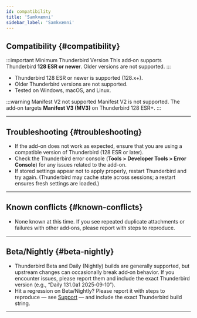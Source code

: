 ```yaml
---
id: compatibility
title: 'Samkvæmni'
sidebar_label: 'Samkvæmni'
---
```


## Compatibility {#compatibility}

:::important Minimum Thunderbird Version
This add‑on supports Thunderbird **128 ESR or newer**. Older versions are not supported.
:::

- Thunderbird 128 ESR or newer is supported (128.x+).
- Older Thunderbird versions are not supported.
- Tested on Windows, macOS, and Linux.

:::warning Manifest V2 not supported
Manifest V2 is not supported. The add‑on targets **Manifest V3 (MV3)** on Thunderbird 128 ESR+.
:::

---

## Troubleshooting {#troubleshooting}

- If the add-on does not work as expected, ensure that you are using a compatible version of Thunderbird (128 ESR or later).
- Check the Thunderbird error console (**Tools > Developer Tools > Error Console**) for any issues related to the add-on.
- If stored settings appear not to apply properly, restart Thunderbird and try again. (Thunderbird may cache state across sessions; a restart ensures fresh settings are loaded.)

---

## Known conflicts {#known-conflicts}

- None known at this time. If you see repeated duplicate attachments or failures with other add‑ons, please report with steps to reproduce.

---

## Beta/Nightly {#beta-nightly}

- Thunderbird Beta and Daily (Nightly) builds are generally supported, but upstream changes can occasionally break add‑on behavior. If you encounter issues, please report them and include the exact Thunderbird version (e.g., “Daily 131.0a1 2025‑09‑10”).
- Hit a regression on Beta/Nightly? Please report it with steps to reproduce — see [Support](support) — and include the exact Thunderbird build string.

---
